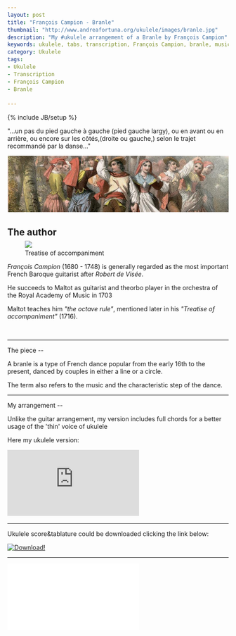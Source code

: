 ```yaml
---
layout: post
title: "François Campion - Branle"
thumbnail: "http://www.andreafortuna.org/ukulele/images/branle.jpg"
description: "My #ukulele arrangement of a Branle by François Campion"
keywords: ukulele, tabs, transcription, François Campion, branle, music, fingerstyle
category: Ukulele
tags: 
- Ukulele
- Transcription
- François Campion
- Branle

---
```

{% include JB/setup %}

"...un pas du pied gauche à gauche (pied gauche largy), ou en avant ou en arrière, ou encore sur les côtés,(droite ou gauche,) selon le trajet recommandé par la danse..."

![branle](/ukulele/images/branle.jpg)
<!-- more -->

The author
--
<figure style="margin-top:-10px;">
  <img src="https://upload.wikimedia.org/wikipedia/commons/thumb/3/33/Trait%C3%A9_selon_la_r%C3%A8gle_de_l%27octave.jpg/260px-Trait%C3%A9_selon_la_r%C3%A8gle_de_l%27octave.jpg">
  <figcaption>Treatise of accompaniment</figcaption>
</figure>

*François Campion* (1680 - 1748) is generally regarded as the most important French Baroque guitarist after *Robert de Visée*.

He succeeds to Maltot as guitarist and theorbo player in the orchestra of the Royal Academy of Music in 1703 

Maltot teaches him *"the octave rule"*, mentioned later in his *"Treatise of accompaniment"* (1716).


<br>
<hr>
The piece
--

A branle is a type of French dance popular from the early 16th to the present, danced by couples in either a line or a circle.

The term also refers to the music and the characteristic step of the dance.

<hr>
My arrangement
--

Unlike the guitar arrangement, my version includes full chords for a better usage of the 'thin' voice of ukulele

Here my ukulele version:

<div class="video-container">
<iframe src="https://www.youtube.com/embed/X1_ZyqRaOLw" frameborder="0" allowfullscreen></iframe>
</div>

<hr/>

Ukulele score&tablature could be downloaded clicking the link below:

[![Download!](http://www.andreafortuna.org/images/Download-PDF-Button.png)](http://www.andreafortuna.org/ukulele/files/branle_campion.pdf)

<hr/>
<div class="video-container">
<embed src="/ukulele/files/branle_campion.pdf" pluginspage="http://www.adobe.com/products/acrobat/readstep2.html">
</div>